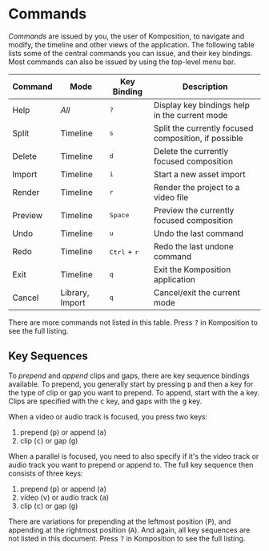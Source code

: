 # Commands

*Commands* are issued by you, the user of Komposition, to navigate and
modify, the timeline and other views of the application. The following table
lists some of the central commands you can issue, and their key bindings.
Most commands can also be issued by using the top-level menu bar.

| Command   | Mode                      | Key Binding                           | Description                                               |
|-----------|---------------------------|---------------------------------------|-----------------------------------------------------------|
| Help      | <em>All</em>              | <kbd>?</kbd>                          | Display key bindings help in the current mode             |
| Split     | Timeline                  | <kbd>s</kbd>                          | Split the currently focused composition, if possible      |
| Delete    | Timeline                  | <kbd>d</kbd>                          | Delete the currently focused composition                  |
| Import    | Timeline                  | <kbd>i</kbd>                          | Start a new asset import                                  |
| Render    | Timeline                  | <kbd>r</kbd>                          | Render the project to a video file                        |
| Preview   | Timeline                  | <kbd>Space</kbd>                      | Preview the currently focused composition                 |
| Undo      | Timeline                  | <kbd>u</kbd>                          | Undo the last command                                     |
| Redo      | Timeline                  | <kbd>Ctrl</kbd> + <kbd>r</kbd>        | Redo the last undone command                              |
| Exit      | Timeline                  | <kbd>q</kbd>                          | Exit the Komposition application                          |
| Cancel    | Library, Import           | <kbd>q</kbd>                          | Cancel/exit the current mode                              |

There are more commands not listed in this table. Press <kbd>?</kbd> in
Komposition to see the full listing.

## Key Sequences

To *prepend* and *append* clips and gaps, there are key sequence bindings
available. To prepend, you generally start by pressing <kbd>p</kbd> and then
a key for the type of clip or gap you want to prepend. To append, start with
the <kbd>a</kbd> key. Clips are specified with the <kbd>c</kbd> key, and gaps
with the <kbd>g</kbd> key.

When a video or audio track is focused, you press two keys:

1. prepend (<kbd>p</kbd>) or append (<kbd>a</kbd>)
2. clip (<kbd>c</kbd>) or gap (<kbd>g</kbd>)

When a parallel is focused, you need to also specify if it's the video track
or audio track you want to prepend or append to. The full key sequence then
consists of three keys:

1. prepend (<kbd>p</kbd>) or append (<kbd>a</kbd>)
2. video (<kbd>v</kbd>) or audio track (<kbd>a</kbd>)
3. clip (<kbd>c</kbd>) or gap (<kbd>g</kbd>)

There are variations for prepending at the leftmost position (<kbd>P</kbd>),
and appending at the rightmost position (<kbd>A</kbd>). And again, all key
sequences are not listed in this document. Press <kbd>?</kbd> in Komposition
to see the full listing.